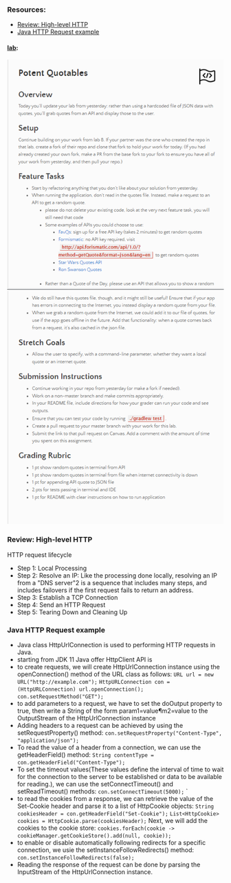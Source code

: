### Resources:
- [Review: High-level HTTP](https://dev.to/dangolant/things-i-brushed-up-on-this-week-the-http-request-lifecycle-)
- [Java HTTP Request example](https://www.baeldung.com/java-http-request)

#### [lab](https://github.com/Ahmad-A2020/quotes):
![lab9](https://github.com/Ahmad-A2020/reading-notes/blob/main/Code-401/ScreenShot/lab9-1.PNG)
![lab9](ScreenShot\lab9-2.PNG)

### Review: High-level HTTP
HTTP request lifecycle
- Step 1: Local Processing
- Step 2: Resolve an IP:   Like the processing done locally, resolving an IP from a "DNS server"2 is a sequence that includes many steps, and includes failovers if the first request fails to return an address.
- Step 3: Establish a TCP Connection
- Step 4: Send an HTTP Request
- Step 5: Tearing Down and Cleaning Up

### Java HTTP Request example
- Java class HttpUrlConnection is used to performing HTTP requests in Java.
- starting from JDK 11 Java offer HttpClient API is
- to create requests, we will create HttpUrlConnection instance using the openConnection() method of the URL class as follows:
`URL url = new URL("http://example.com");`
`HttpURLConnection con = (HttpURLConnection) url.openConnection();`
`con.setRequestMethod("GET");`
-  to add parameters to a request, we have to set the doOutput property to true, then write a String of the form param1=value¶m2=value to the OutputStream of the HttpUrlConnection instance
- Adding headers to a request can be achieved by using the setRequestProperty() method:
`con.setRequestProperty("Content-Type", "application/json");`
- To read the value of a header from a connection, we can use the getHeaderField() method:
`String contentType = con.getHeaderField("Content-Type");`
- To set the timeout values(These values define the interval of time to wait for the connection to the server to be established or data to be available for reading.), we can use the setConnectTimeout() and setReadTimeout() methods:
`con.setConnectTimeout(5000);`
`
- to read the cookies from a response, we can retrieve the value of the Set-Cookie header and parse it to a list of HttpCookie objects:
`String cookiesHeader = con.getHeaderField("Set-Cookie");`
`List<HttpCookie> cookies = HttpCookie.parse(cookiesHeader);`
Next, we will add the cookies to the cookie store:
`cookies.forEach(cookie -> cookieManager.getCookieStore().add(null, cookie));`
-  to enable or disable automatically following redirects for a specific connection, we  usie the setInstanceFollowRedirects() method:
`con.setInstanceFollowRedirects(false);`
- Reading the response of the request can be done by parsing the InputStream of the HttpUrlConnection instance.



